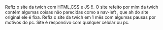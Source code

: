 Refiz o site da twich com HTML,CSS e JS !!.
O site refeito por mim da twich contém algumas coisas não parecidas como a nav-left ,
que ah do site original ele é fixa.
Refiz o site da twich em 1 mês com algumas pausas por motivos do pc.
Site é responsivo com qualquer celular ou pc.
